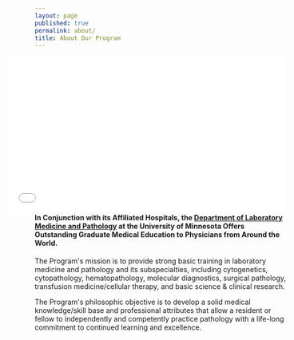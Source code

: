 ```yaml
---
layout: page
published: true
permalink: about/
title: About Our Program
---
```


<div style="float: right;"><iframe width="560" height="315" src="//www.youtube-nocookie.com/embed/SCmjJnLxH9w?rel=0" frameborder="0" allowfullscreen></iframe></div>

#### In Conjunction with its Affiliated Hospitals, the [Department of Laboratory Medicine and Pathology](http://pathology.umn.edu) at the University of Minnesota Offers Outstanding Graduate Medical Education to Physicians from Around the World.

The Program's mission is to provide strong basic training in laboratory medicine and pathology and its subspecialties, including cytogenetics, cytopathology, hematopathology, molecular diagnostics, surgical pathology, transfusion medicine/cellular therapy, and basic science & clinical research.

The Program's philosophic objective is to develop a solid medical knowledge/skill base and professional attributes that allow a resident or fellow to independently and competently practice pathology with a life-long commitment to continued learning and excellence.